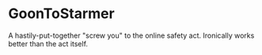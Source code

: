 # GoonToStarmer
A hastily-put-together "screw you" to the online safety act. Ironically works better than the act itself.
